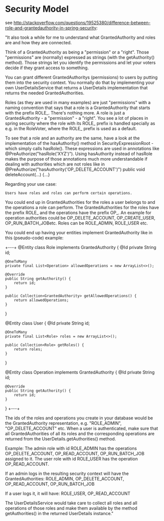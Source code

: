 Security Model
==============

see http://stackoverflow.com/questions/19525380/difference-between-role-and-grantedauthority-in-spring-security:

"It also took a while for me to understand what GrantedAuthority and roles are and how they are connected.

Think of a GrantedAuthority as being a "permission" or a "right". Those "permissions" are (normally) expressed as strings (with the getAuthority() method). Those strings let you identify the permissions and let your voters decide if they grant access to something.

You can grant different GrantedAuthoritys (permissions) to users by putting them into the security context. You normally do that by implementing your own UserDetailsService that returns a UserDetails implementation that returns the needed GrantedAuthorities.

Roles (as they are used in many examples) are just "permissions" with a naming convention that says that a role is a GrantedAuthority that starts with the prefix ROLE_. There's nothing more. A role is just a GrantedAuthority - a "permission" - a "right". You see a lot of places in spring security where the role with its ROLE_ prefix is handled specially as e.g. in the RoleVoter, where the ROLE_ prefix is used as a default.

To see that a role and an authority are the same, have a look at the implementation of the hasAuthority() method in SecurityExpressionRoot - which simply calls hasRole(). These expressions are used in annotations like @PreAuthorize("hasRole('XYZ')"). Using hasAuthority instead of hasRole makes the purpose of those annotations much more understandable if dealing with authorities which are not roles like in @PreAuthorize("hasAuthority('OP_DELETE_ACCOUNT')") public void deleteAccount(...) {...}

Regarding your use case:

    Users have roles and roles can perform certain operations.

You could end up in GrantedAuthorities for the roles a user belongs to and the operations a role can perform. The GrantedAuthorities for the roles have the prefix ROLE_ and the operations have the prefix OP_. An example for operation authorities could be OP_DELETE_ACCOUNT, OP_CREATE_USER, OP_RUN_BATCH_JOBetc. Roles can be ROLE_ADMIN, ROLE_USER etc.

You could end up having your entities implement GrantedAuthority like in this (pseudo-code) example:

+---+
@Entity
class Role implements GrantedAuthority {
    @Id
    private String id;

    @OneToMany
    private final List<Operation> allowedOperations = new ArrayList<>();

    @Override
    public String getAuthority() {
        return id;
    }

    public Collection<GrantedAuthority> getAllowedOperations() {
        return allowedOperations;
    }
}

@Entity
class User {
    @Id
    private String id;

    @OneToMany
    private final List<Role> roles = new ArrayList<>();

    public Collection<Role> getRoles() {
        return roles;
    }
}

@Entity
class Operation implements GrantedAuthority {
    @Id
    private String id;

    @Override
    public String getAuthority() {
        return id;
    }
}
+---+

The ids of the roles and operations you create in your database would be the GrantedAuthority representation, e.g. "ROLE_ADMIN", "OP_DELETE_ACCOUNT" etc. When a user is authenticated, make sure that all GrantedAuthorities of all its roles and the corresponding operations are returned from the UserDetails.getAuthorities() method.

Example: The admin role with id ROLE_ADMIN has the operations OP_DELETE_ACCOUNT, OP_READ_ACCOUNT, OP_RUN_BATCH_JOB assigned to it. The user role with id ROLE_USER has the operation OP_READ_ACCOUNT.

If an admin logs in the resulting security context will have the GrantedAuthorities: ROLE_ADMIN, OP_DELETE_ACCOUNT, OP_READ_ACCOUNT, OP_RUN_BATCH_JOB

If a user logs it, it will have: ROLE_USER, OP_READ_ACCOUNT

The UserDetailsService would take care to collect all roles and all operations of those roles and make them available by the method getAuthorities() in the returned UserDetails instance."

